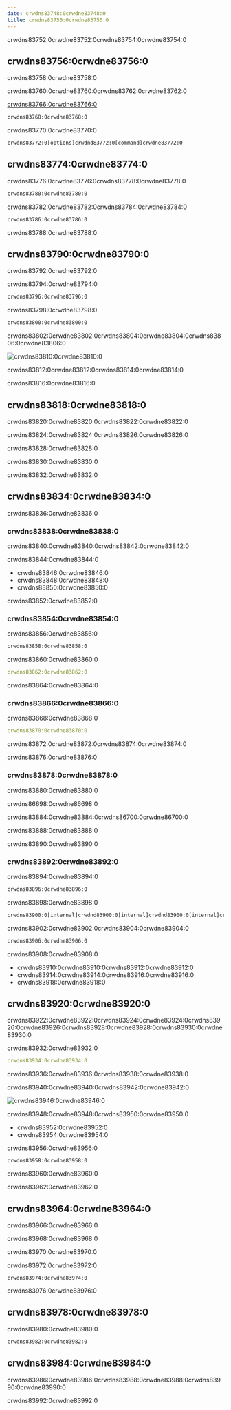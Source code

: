 ```yaml
---
date: crwdns83748:0crwdne83748:0
title: crwdns83750:0crwdne83750:0
---
```


crwdns83752:0crwdne83752:0crwdns83754:0crwdne83754:0

<!-- more -->

<!-- md Header-Newbe-Claptrap.md -->

## crwdns83756:0crwdne83756:0

crwdns83758:0crwdne83758:0

crwdns83760:0crwdne83760:0crwdns83762:0crwdne83762:0

[crwdns83766:0crwdne83766:0](crwdns83764:0crwdne83764:0)

```bash
crwdns83768:0crwdne83768:0
```

crwdns83770:0crwdne83770:0

```bash
crwdns83772:0[options]crwdnd83772:0[command]crwdne83772:0
```

## crwdns83774:0crwdne83774:0

crwdns83776:0crwdne83776:0crwdns83778:0crwdne83778:0

```bash
crwdns83780:0crwdne83780:0
```

crwdns83782:0crwdne83782:0crwdns83784:0crwdne83784:0

```bash
crwdns83786:0crwdne83786:0
```

crwdns83788:0crwdne83788:0

## crwdns83790:0crwdne83790:0

crwdns83792:0crwdne83792:0

crwdns83794:0crwdne83794:0

```bash
crwdns83796:0crwdne83796:0
```

crwdns83798:0crwdne83798:0

```bash
crwdns83800:0crwdne83800:0
```

crwdns83802:0crwdne83802:0crwdns83804:0crwdne83804:0crwdns83806:0crwdne83806:0

![crwdns83810:0crwdne83810:0](crwdns83808:0crwdne83808:0)

crwdns83812:0crwdne83812:0crwdns83814:0crwdne83814:0

crwdns83816:0crwdne83816:0

## crwdns83818:0crwdne83818:0

crwdns83820:0crwdne83820:0crwdns83822:0crwdne83822:0

crwdns83824:0crwdne83824:0crwdns83826:0crwdne83826:0

crwdns83828:0crwdne83828:0

crwdns83830:0crwdne83830:0

crwdns83832:0crwdne83832:0

## crwdns83834:0crwdne83834:0

crwdns83836:0crwdne83836:0

### crwdns83838:0crwdne83838:0

crwdns83840:0crwdne83840:0crwdns83842:0crwdne83842:0

crwdns83844:0crwdne83844:0

- crwdns83846:0crwdne83846:0
- crwdns83848:0crwdne83848:0
- crwdns83850:0crwdne83850:0

crwdns83852:0crwdne83852:0

### crwdns83854:0crwdne83854:0

crwdns83856:0crwdne83856:0

```bash
crwdns83858:0crwdne83858:0
```

crwdns83860:0crwdne83860:0

```yml
crwdns83862:0crwdne83862:0
```

crwdns83864:0crwdne83864:0

### crwdns83866:0crwdne83866:0

crwdns83868:0crwdne83868:0

```yml
crwdns83870:0crwdne83870:0
```

crwdns83872:0crwdne83872:0crwdns83874:0crwdne83874:0

crwdns83876:0crwdne83876:0

### crwdns83878:0crwdne83878:0

crwdns83880:0crwdne83880:0

crwdns86698:0crwdne86698:0

crwdns83884:0crwdne83884:0crwdns86700:0crwdne86700:0

crwdns83888:0crwdne83888:0

crwdns83890:0crwdne83890:0

### crwdns83892:0crwdne83892:0

crwdns83894:0crwdne83894:0

```bash
crwdns83896:0crwdne83896:0
```

crwdns83898:0crwdne83898:0

```bash
crwdns83900:0[internal]crwdnd83900:0[internal]crwdnd83900:0[internal]crwdnd83900:0[internal]crwdne83900:0
```

crwdns83902:0crwdne83902:0crwdns83904:0crwdne83904:0

```bash
crwdns83906:0crwdne83906:0
```

crwdns83908:0crwdne83908:0

- crwdns83910:0crwdne83910:0crwdns83912:0crwdne83912:0
- crwdns83914:0crwdne83914:0crwdns83916:0crwdne83916:0
- crwdns83918:0crwdne83918:0

## crwdns83920:0crwdne83920:0

crwdns83922:0crwdne83922:0crwdns83924:0crwdne83924:0crwdns83926:0crwdne83926:0crwdns83928:0crwdne83928:0crwdns83930:0crwdne83930:0

crwdns83932:0crwdne83932:0

```yml
crwdns83934:0crwdne83934:0
```

crwdns83936:0crwdne83936:0crwdns83938:0crwdne83938:0

crwdns83940:0crwdne83940:0crwdns83942:0crwdne83942:0

![crwdns83946:0crwdne83946:0](crwdns83944:0crwdne83944:0)

crwdns83948:0crwdne83948:0crwdns83950:0crwdne83950:0

- crwdns83952:0crwdne83952:0
- crwdns83954:0crwdne83954:0

crwdns83956:0crwdne83956:0

```http
crwdns83958:0crwdne83958:0
```

crwdns83960:0crwdne83960:0

crwdns83962:0crwdne83962:0

## crwdns83964:0crwdne83964:0

crwdns83966:0crwdne83966:0

crwdns83968:0crwdne83968:0

crwdns83970:0crwdne83970:0

crwdns83972:0crwdne83972:0

```http
crwdns83974:0crwdne83974:0
```

crwdns83976:0crwdne83976:0

## crwdns83978:0crwdne83978:0

crwdns83980:0crwdne83980:0

```bash
crwdns83982:0crwdne83982:0
```

## crwdns83984:0crwdne83984:0

crwdns83986:0crwdne83986:0crwdns83988:0crwdne83988:0crwdns83990:0crwdne83990:0

crwdns83992:0crwdne83992:0

<!-- md Footer-Newbe-Claptrap.md -->
